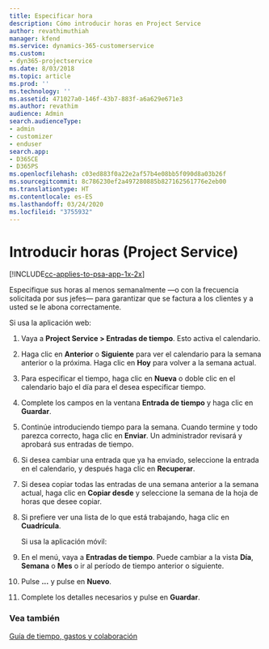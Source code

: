 ```yaml
---
title: Especificar hora
description: Cómo introducir horas en Project Service
author: revathimuthiah
manager: kfend
ms.service: dynamics-365-customerservice
ms.custom:
- dyn365-projectservice
ms.date: 8/03/2018
ms.topic: article
ms.prod: ''
ms.technology: ''
ms.assetid: 471027a0-146f-43b7-883f-a6a629e671e3
ms.author: revathim
audience: Admin
search.audienceType:
- admin
- customizer
- enduser
search.app:
- D365CE
- D365PS
ms.openlocfilehash: c03ed883f0a22e2af57b4e08bb5f090d8a03b26f
ms.sourcegitcommit: 8c786230ef2a497280885b827162561776e2eb00
ms.translationtype: HT
ms.contentlocale: es-ES
ms.lasthandoff: 03/24/2020
ms.locfileid: "3755932"
---
```

# <a name="enter-time-project-service"></a>Introducir horas (Project Service)

[!INCLUDE[cc-applies-to-psa-app-1x-2x](../includes/cc-applies-to-psa-app-1x-2x.md)]

Especifique sus horas al menos semanalmente —o con la frecuencia solicitada por sus jefes— para garantizar que se factura a los clientes y a usted se le abona correctamente.  
  
 Si usa la aplicación web:  
  
1. Vaya a **Project Service > Entradas de tiempo**. Esto activa el calendario.  
  
2. Haga clic en **Anterior** o **Siguiente** para ver el calendario para la semana anterior o la próxima. Haga clic en **Hoy** para volver a la semana actual.  
  
3. Para especificar el tiempo, haga clic en **Nueva** o doble clic en el calendario bajo el día para el desea especificar tiempo.  
  
4. Complete los campos en la ventana **Entrada de tiempo** y haga clic en **Guardar**.  
  
5. Continúe introduciendo tiempo para la semana. Cuando termine y todo parezca correcto, haga clic en **Enviar**. Un administrador revisará y aprobará sus entradas de tiempo.  
  
6. Si desea cambiar una entrada que ya ha enviado, seleccione la entrada en el calendario, y después haga clic en **Recuperar**.  
  
7. Si desea copiar todas las entradas de una semana anterior a la semana actual, haga clic en **Copiar desde** y seleccione la semana de la hoja de horas que desee copiar.  
  
8. Si prefiere ver una lista de lo que está trabajando, haga clic en **Cuadrícula**.  
  
   Si usa la aplicación móvil:  
  
9. En el menú, vaya a **Entradas de tiempo**.     Puede cambiar a la vista **Día**, **Semana** o **Mes** o ir al período de tiempo anterior o siguiente.  
  
10. Pulse **...** y pulse en **Nuevo**.  
  
11. Complete los detalles necesarios y pulse en **Guardar**.  
  
### <a name="see-also"></a>Vea también  
 [Guía de tiempo, gastos y colaboración](../project-service/time-expense-collaboration-guide.md)
